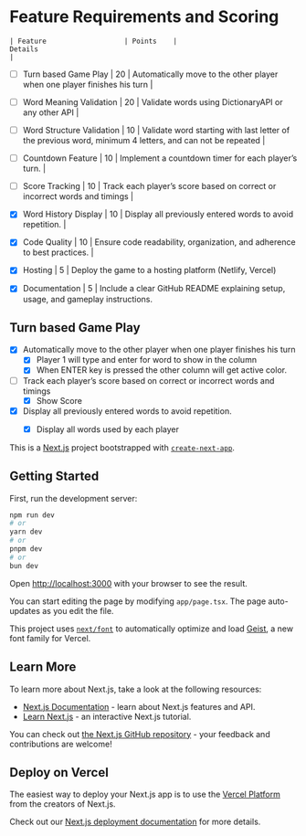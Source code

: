 

# Feature Requirements and Scoring

    | Feature                   | Points    |                           Details                                                                                 |
- [ ] Turn based Game Play      | 20        | Automatically move to the other player when one player finishes his turn                                          |
- [ ] Word Meaning Validation   | 20        | Validate words using DictionaryAPI or any other API                                                               |
- [ ] Word Structure Validation | 10        | Validate word starting with last letter of the previous word, minimum 4 letters, and can not be repeated          |
- [ ] Countdown Feature         | 10        | Implement a countdown timer for each player’s turn.                                                               |
- [ ] Score Tracking            | 10        | Track each player’s score based on correct or incorrect words and timings                                         |
- [x] Word History Display      | 10        | Display all previously entered words to avoid repetition.                                                         |
- [x] Code Quality              | 10        | Ensure code readability, organization, and adherence to best practices. |
- [x] Hosting                   | 5         | Deploy the game to a hosting platform (Netlify, Vercel)
- [x] Documentation             | 5         | Include a clear GitHub README explaining setup, usage, and gameplay instructions.


## Turn based Game Play
- [x] Automatically move to the other player when one player finishes his turn
    - [x] Player 1 will type and enter for word to show in the column
    - [x] When ENTER key is pressed the other column will get active color.
- [ ] Track each player’s score based on correct or incorrect words and timings  
    - [x] Show Score
- [x] Display all previously entered words to avoid repetition. 
    - [x] Display all words used by each player





This is a [Next.js](https://nextjs.org) project bootstrapped with [`create-next-app`](https://nextjs.org/docs/app/api-reference/cli/create-next-app).

## Getting Started

First, run the development server:

```bash
npm run dev
# or
yarn dev
# or
pnpm dev
# or
bun dev
```

Open [http://localhost:3000](http://localhost:3000) with your browser to see the result.

You can start editing the page by modifying `app/page.tsx`. The page auto-updates as you edit the file.

This project uses [`next/font`](https://nextjs.org/docs/app/building-your-application/optimizing/fonts) to automatically optimize and load [Geist](https://vercel.com/font), a new font family for Vercel.

## Learn More

To learn more about Next.js, take a look at the following resources:

- [Next.js Documentation](https://nextjs.org/docs) - learn about Next.js features and API.
- [Learn Next.js](https://nextjs.org/learn) - an interactive Next.js tutorial.

You can check out [the Next.js GitHub repository](https://github.com/vercel/next.js) - your feedback and contributions are welcome!

## Deploy on Vercel

The easiest way to deploy your Next.js app is to use the [Vercel Platform](https://vercel.com/new?utm_medium=default-template&filter=next.js&utm_source=create-next-app&utm_campaign=create-next-app-readme) from the creators of Next.js.

Check out our [Next.js deployment documentation](https://nextjs.org/docs/app/building-your-application/deploying) for more details.

